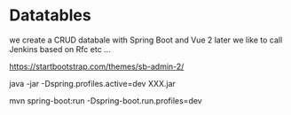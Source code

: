 # Datatables

we create a CRUD databale with Spring Boot and Vue 2
later we like to call Jenkins based on Rfc etc ...

https://startbootstrap.com/themes/sb-admin-2/

java -jar -Dspring.profiles.active=dev XXX.jar

mvn spring-boot:run -Dspring-boot.run.profiles=dev










